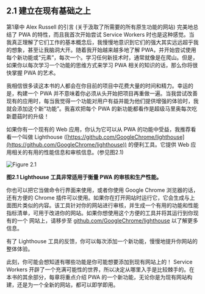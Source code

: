 ## 2.1 建立在现有基础之上

第1章中 Alex Russell 的引言 (关于汲取了所需要的所有原生功能的网站) 完美地总结了 PWA 的特性，而且我首次开始尝试 Service Workers 时也是这种感觉。当我真正理解了它们工作的基本概念后，我慢慢地意识到它们的强大其实远远超乎我的想象，甚至让我脑洞大开。随着我开始越来越多地了解 PWA，并开始尝试使用每个新功能或“元素”，每次一个。学习任何新技术时，通常就像是在爬山。但是，如果你以每次学习一个功能的思维方式来学习 PWA 相关的知识的话，那么你将很快掌握 PWA 的艺术。

我相信很多读这本书的人都会在你目前的项目中花费大量的时间和精力。幸运的是，构建一个 PWA 并不意味着你必须从头开始把项目再重做一遍。当我尝试改善现有的应用时，每当我觉得一个功能对用户有益并能为他们提供增强的体验时，我就会添加这个新“功能”。我喜欢把每个 PWA 的新功能都看作是超级马里奥每次吃新蘑菇时的升级！

如果你有一个现有的 Web 应用，你认为它可以从 PWA 的功能中受益，我推荐看看一个叫做 Lighthouse ([https://github.com/GoogleChrome/lighthouse](https://github.com/GoogleChrome/lighthouse)) 的便利工具。它提供 Web 应用相关的有用的性能信息和审核信息。(参见图2.1)

![Figure 2.1](../assets/figure2.1.png)

**图2.1 Lighthouse 工具非常适用于衡量 PWA 的审核和生产性能。**

你也可以把它当做命令行界面来使用，或者你使用 Google Chrome 浏览器的话，还有方便的 Chrome 插件可以使用。如果你在打开网站时运行它，它会生成与上面图片类似的内容。该工具针对你的网站进行审核，并生成一个有用的功能和性能指标清单，可用于改进你的网站。如果你想使用这个方便的工具并将其运行到你现有的一个
网站上，请移步至 [github.com/GoogleChrome/lighthouse](https://github.com/GoogleChrome/lighthouse) 以了解更多信息。

有了 Lighthouse 工具的反馈，你可以每次添加一个新功能，慢慢地提升你网站的整体体验。

此刻，你可能会想知道有哪些功能是你可能想要添加到现有网站上的！ Service Workers 开辟了一个充满可能性的世界，所以决定从哪里入手是比较棘手的。在本书的其余部分，每章将重点介绍 PWA 的一个新功能，无论你是为现有网站构建，还是为一个全新的网站，都可以即学即用。
